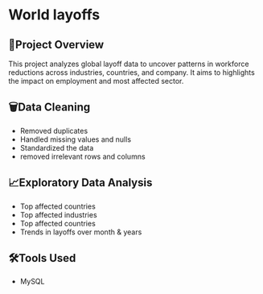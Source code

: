 # World layoffs

## 📍Project Overview
This project analyzes global layoff data to uncover patterns in workforce reductions across industries, countries, and company. It aims to highlights the impact on employment and most affected sector.

## 🗑Data Cleaning
- Removed duplicates
- Handled missing values and nulls
- Standardized the data
- removed irrelevant rows and columns

## 📈Exploratory Data Analysis
- Top affected countries
- Top affected industries
- Top affected countries
- Trends in layoffs over month & years

## 🛠Tools Used
- MySQL
